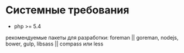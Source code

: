 # Системные требования

* php >= 5.4

рекомендуемые пакеты для разработки: foreman || goreman, nodejs, bower, gulp, libsass || compass или less

